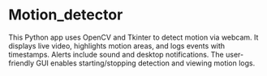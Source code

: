 # Motion_detector
This Python app uses OpenCV and Tkinter to detect motion via webcam. It displays live video, highlights motion areas, and logs events with timestamps. Alerts include sound and desktop notifications. The user-friendly GUI enables starting/stopping detection and viewing motion logs.
